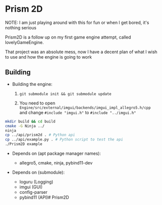 # Prism 2D

NOTE: 
I am just playing around with this for fun or when I get bored, it's nothing serious

Prism2D is a follow up on my first game engine attempt, called lovelyGameEngine.

That project was an absolute mess, now I have a decent plan of what I wish to use and how the engine is going to work

## Building
- Building the engine:
  
    1. `git submodule init && git submodule update`

    2. You need to open `Engine/src/external/imgui/backends/imgui_impl_allegro5.h/cpp` and change `#include "imgui.h"` to `#include "../imgui.h"`
```bash
mkdir build && cd build
cmake -G Ninja ../
ninja
cp ../api/prism2d . # Python api
cp ../api/example.py . # Python script to test the api
./Prism2D example
```

- Depends on (apt package manager names):
    - allegro5, cmake, ninja, pybind11-dev

- Depends on (submodule):
    - loguru (Logging)
    - imgui (GUI)
    - config-parser
    - pybind11 (API)# Prism2D
